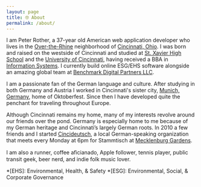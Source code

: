 ```yaml
---
layout: page
title: 🤓 About
permalink: /about/
---
```


I am Peter Rother, a 37-year old American web application developer who lives in the [Over-the-Rhine][otr] neighborhood of [Cincinnati, Ohio][cincinnati]. I was born and raised on the westside of Cincinnati and studied at [St. Xavier High School][st-xavier] and the [University of Cincinnati][uc], having received a BBA in [Information Systems][uc-is]. I currently build online ESG/EHS software alongside an amazing global team at [Benchmark Digital Partners LLC][benchmark].

I am a passionate fan of the German language and culture. After studying in both Germany and Austria I worked in Cincinnati's sister city, [Munich, Germany][munich], home of Oktoberfest. Since then I have developed quite the penchant for traveling throughout Europe.

Although Cincinnati remains my home, many of my interests revolve around our friends over the pond. Germany is especially home to me because of my German heritage and Cincinnati’s largely German roots. In 2010 a few friends and I started [Cincideutsch][cincideutsch], a local German-speaking organization that meets every Monday at 6pm for Stammtisch at [Mecklenburg Gardens][mecklenburgs].

I am also a runner, coffee aﬁcianado, Apple follower, tennis player, public transit geek, beer nerd, and indie folk music lover.

[otr]: http://en.wikipedia.org/wiki/Over-the-Rhine
[cincinnati]: http://en.wikipedia.org/wiki/Cincinnati
[st-xavier]: http://en.wikipedia.org/wiki/St._Xavier_High_School_%28Cincinnati%29
[uc]: http://en.wikipedia.org/wiki/University_of_Cincinnati
[uc-is]: https://business.uc.edu/academics/undergraduate/information-systems/major.html
[munich]: http://en.wikipedia.org/wiki/Munich
[cincideutsch]: http://cincideutsch.com/
[mecklenburgs]: http://www.mecklenburgs.net/
[benchmark]: https://benchmarkdigitalesg.com

*[EHS]: Environmental, Health, & Safety
*[ESG]: Environmental, Social, & Corporate Governance
